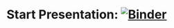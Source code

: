 #  Start Presentation:  [![Binder](https://mybinder.org/badge_logo.svg)](https://mybinder.org/v2/gh/climateamante/workshop/master)